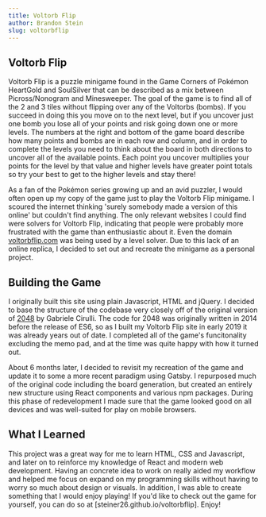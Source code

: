 ```yaml
---
title: Voltorb Flip
author: Brandon Stein
slug: voltorbflip
---
```


## Voltorb Flip

Voltorb Flip is a puzzle minigame found in the Game Corners of Pokémon HeartGold
and SoulSilver that can be described as a mix between Picross/Nonogram and Minesweeper.
The goal of the game is to find all of the 2 and 3 tiles without flipping over any
of the Voltorbs (bombs). If you succeed in doing this you move on to the next level,
but if you uncover just one bomb you lose all of your points and risk going down
one or more levels. The numbers at the right and bottom of the game board describe
how many points and bombs are in each row and column, and in order to complete the
levels you need to think about the board in both directions to uncover all of the
available points. Each point you uncover multiplies your points for the level by
that value and higher levels have greater point totals so try your best to get to
the higher levels and stay there!

As a fan of the Pokémon series growing up and an avid puzzler, I would often open up
my copy of the game just to play the Voltorb Flip minigame. I scoured the internet
thinking 'surely somebody made a version of this online' but couldn't find anything.
The only relevant websites I could find were solvers for Voltorb Flip, indicating that
people were probably more frustrated with the game than enthusiastic about it. Even the
domain [voltorbflip.com](http://www.voltorbflip.com/) was being used by a level solver.
Due to this lack of an online replica, I decided to set out and recreate the minigame
as a personal project.

## Building the Game

I originally built this site using plain Javascript, HTML and jQuery. I decided to
base the structure of the codebase very closely off of the original version of
[2048](https://github.com/gabrielecirulli/2048) by Gabriele Cirulli. The code for
2048 was originally written in 2014 before the release of ES6, so as I built my
Voltorb Flip site in early 2019 it was already years out of date. I completed all
of the game's funcitonality excluding the memo pad, and at the time was quite happy
with how it turned out.

About 6 months later, I decided to revisit my recreation of the game and update it
to some a more recent paradigm using Gatsby. I repurposed much of the original code
including the board generation, but created an entirely new structure using React
components and various npm packages. During this phase of redevelopment I made sure
that the game looked good on all devices and was well-suited for play on mobile
browsers.

## What I Learned

This project was a great way for me to learn HTML, CSS and Javascript, and later on
to reinforce my knowledge of React and modern web development. Having an concrete
idea to work on really aided my workflow and helped me focus on expand on my
programming skills without having to worry so much about design or visuals. In
addition, I was able to create something that I would enjoy playing! If you'd like
to check out the game for yourself, you can do so at [steiner26.github.io/voltorbflip].
Enjoy!
